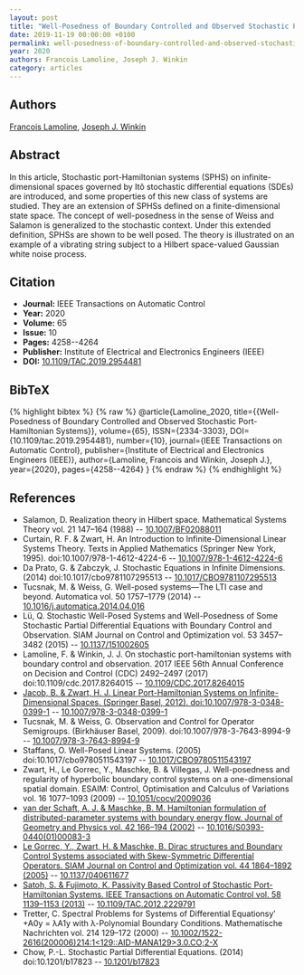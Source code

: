 ```yaml
---
layout: post
title: "Well-Posedness of Boundary Controlled and Observed Stochastic Port-Hamiltonian Systems"
date: 2019-11-19 00:00:00 +0100
permalink: well-posedness-of-boundary-controlled-and-observed-stochastic-port-hamiltonian-systems
year: 2020
authors: Francois Lamoline, Joseph J. Winkin
category: articles
---
```

 
## Authors
[Francois Lamoline](authors/francois-lamoline), [Joseph J. Winkin](authors/joseph-j-winkin)
 
## Abstract
In this article, Stochastic port-Hamiltonian systems (SPHS) on infinite-dimensional spaces governed by Itô stochastic differential equations (SDEs) are introduced, and some properties of this new class of systems are studied. They are an extension of SPHSs defined on a finite-dimensional state space. The concept of well-posedness in the sense of Weiss and Salamon is generalized to the stochastic context. Under this extended definition, SPHSs are shown to be well posed. The theory is illustrated on an example of a vibrating string subject to a Hilbert space-valued Gaussian white noise process.
 
## Citation
- **Journal:** IEEE Transactions on Automatic Control
- **Year:** 2020
- **Volume:** 65
- **Issue:** 10
- **Pages:** 4258--4264
- **Publisher:** Institute of Electrical and Electronics Engineers (IEEE)
- **DOI:** [10.1109/TAC.2019.2954481](https://doi.org/10.1109/TAC.2019.2954481)
 
## BibTeX
{% highlight bibtex %}
{% raw %}
@article{Lamoline_2020,
  title={{Well-Posedness of Boundary Controlled and Observed Stochastic Port-Hamiltonian Systems}},
  volume={65},
  ISSN={2334-3303},
  DOI={10.1109/tac.2019.2954481},
  number={10},
  journal={IEEE Transactions on Automatic Control},
  publisher={Institute of Electrical and Electronics Engineers (IEEE)},
  author={Lamoline, Francois and Winkin, Joseph J.},
  year={2020},
  pages={4258--4264}
}
{% endraw %}
{% endhighlight %}
 
## References
- Salamon, D. Realization theory in Hilbert space. Mathematical Systems Theory vol. 21 147–164 (1988) -- [10.1007/BF02088011](https://doi.org/10.1007/BF02088011)
- Curtain, R. F. & Zwart, H. An Introduction to Infinite-Dimensional Linear Systems Theory. Texts in Applied Mathematics (Springer New York, 1995). doi:10.1007/978-1-4612-4224-6 -- [10.1007/978-1-4612-4224-6](https://doi.org/10.1007/978-1-4612-4224-6)
- Da Prato, G. & Zabczyk, J. Stochastic Equations in Infinite Dimensions. (2014) doi:10.1017/cbo9781107295513 -- [10.1017/CBO9781107295513](https://doi.org/10.1017/CBO9781107295513)
- Tucsnak, M. & Weiss, G. Well-posed systems—The LTI case and beyond. Automatica vol. 50 1757–1779 (2014) -- [10.1016/j.automatica.2014.04.016](https://doi.org/10.1016/j.automatica.2014.04.016)
- Lü, Q. Stochastic Well-Posed Systems and Well-Posedness of Some Stochastic Partial Differential Equations with Boundary Control and Observation. SIAM Journal on Control and Optimization vol. 53 3457–3482 (2015) -- [10.1137/151002605](https://doi.org/10.1137/151002605)
- Lamoline, F. & Winkin, J. J. On stochastic port-hamiltonian systems with boundary control and observation. 2017 IEEE 56th Annual Conference on Decision and Control (CDC) 2492–2497 (2017) doi:10.1109/cdc.2017.8264015 -- [10.1109/CDC.2017.8264015](https://doi.org/10.1109/CDC.2017.8264015)
- [Jacob, B. & Zwart, H. J. Linear Port-Hamiltonian Systems on Infinite-Dimensional Spaces. (Springer Basel, 2012). doi:10.1007/978-3-0348-0399-1](linear-port-hamiltonian-systems-on-infinite-dimensional-spaces) -- [10.1007/978-3-0348-0399-1](https://doi.org/10.1007/978-3-0348-0399-1)
- Tucsnak, M. & Weiss, G. Observation and Control for Operator Semigroups. (Birkhäuser Basel, 2009). doi:10.1007/978-3-7643-8994-9 -- [10.1007/978-3-7643-8994-9](https://doi.org/10.1007/978-3-7643-8994-9)
- Staffans, O. Well-Posed Linear Systems. (2005) doi:10.1017/cbo9780511543197 -- [10.1017/CBO9780511543197](https://doi.org/10.1017/CBO9780511543197)
- Zwart, H., Le Gorrec, Y., Maschke, B. & Villegas, J. Well-posedness and regularity of hyperbolic boundary control systems on a one-dimensional spatial domain. ESAIM: Control, Optimisation and Calculus of Variations vol. 16 1077–1093 (2009) -- [10.1051/cocv/2009036](https://doi.org/10.1051/cocv/2009036)
- [van der Schaft, A. J. & Maschke, B. M. Hamiltonian formulation of distributed-parameter systems with boundary energy flow. Journal of Geometry and Physics vol. 42 166–194 (2002)](hamiltonian-formulation-of-distributed-parameter-systems-with-boundary-energy-flow) -- [10.1016/S0393-0440(01)00083-3](https://doi.org/10.1016/S0393-0440(01)00083-3)
- [Le Gorrec, Y., Zwart, H. & Maschke, B. Dirac structures and Boundary Control Systems associated with Skew-Symmetric Differential Operators. SIAM Journal on Control and Optimization vol. 44 1864–1892 (2005)](dirac-structures-and-boundary-control-systems-associated-with-skew-symmetric-differential-operators) -- [10.1137/040611677](https://doi.org/10.1137/040611677)
- [Satoh, S. & Fujimoto, K. Passivity Based Control of Stochastic Port-Hamiltonian Systems. IEEE Transactions on Automatic Control vol. 58 1139–1153 (2013)](passivity-based-control-of-stochastic-port-hamiltonian-systems) -- [10.1109/TAC.2012.2229791](https://doi.org/10.1109/TAC.2012.2229791)
- Tretter, C. Spectral Problems for Systems of Differential Equationsy′ +A0y = λA1y with λ-Polynomial Boundary Conditions. Mathematische Nachrichten vol. 214 129–172 (2000) -- [10.1002/1522-2616(200006)214:1<129::AID-MANA129>3.0.CO;2-X](https://doi.org/10.1002/1522-2616(200006)214:1<129::AID-MANA129>3.0.CO;2-X)
- Chow, P.-L. Stochastic Partial Differential Equations. (2014) doi:10.1201/b17823 -- [10.1201/b17823](https://doi.org/10.1201/b17823)

